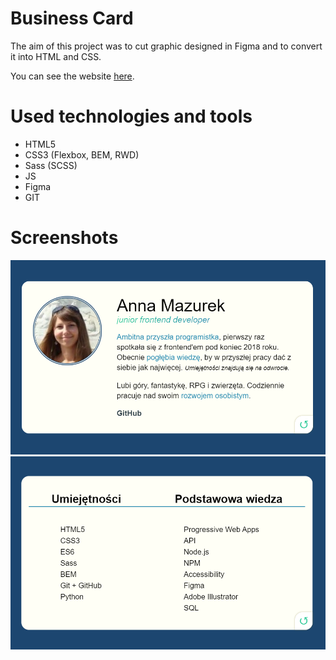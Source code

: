 # Business Card

The aim of this project was to cut graphic designed in Figma and to convert it into HTML and CSS.

You can see the website [here](annamazurek.github.io/business-card/).

# Used technologies and tools

- HTML5
- CSS3 (Flexbox, BEM, RWD)
- Sass (SCSS)
- JS
- Figma
- GIT


# Screenshots
![business-card screenshot](img/screenshot.PNG)
![business-card screenshot](img/screenshot2.PNG)
